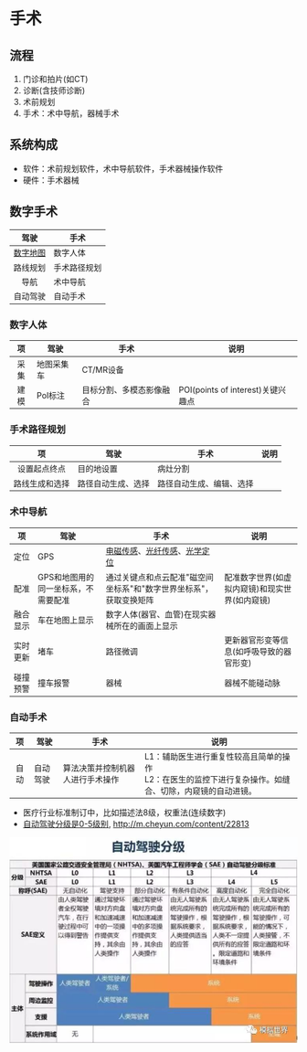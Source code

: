 # 手术
## 流程
1. 门诊和拍片(如CT)
1. 诊断(含技师诊断)
1. 术前规划
1. 手术：术中导航，器械手术

## 系统构成
* 软件：术前规划软件，术中导航软件，手术器械操作软件
* 硬件：手术器械

## 数字手术

| 驾驶 | 手术 |
| :-: | - |
| [数字地图](https://zhuanlan.zhihu.com/p/102374698) | 数字人体 |
| 路线规划 | 手术路径规划 |
| 导航 | 术中导航 |
| 自动驾驶 | 自动手术 |

### 数字人体
| 项 | 驾驶 | 手术 | 说明 |
| :-: | - | - | - |
| 采集 | 地图采集车 | CT/MR设备 |  |
| 建模 | PoI标注 | 目标分割、多模态影像融合 | POI(points of interest)关键兴趣点 |

### 手术路径规划
| 项 | 驾驶 | 手术 | 说明 |
| :-: | - | - | - |
| 设置起点终点 | 目的地设置 | 病灶分割 |  |
| 路线生成和选择 | 路径自动生成、选择 | 路径自动生成、编辑、选择 |  |

### 术中导航
| 项 | 驾驶 | 手术 | 说明 |
| :-: | - | - | - |
| 定位 | GPS | [电磁传感](https://www.ndigital.cn/%E6%8A%80%E6%9C%AF/%E7%94%B5%E7%A3%81%E8%B7%9F%E8%B8%AA/)、[光纤传感](https://fiber.ofweek.com/2022-09/ART-12008-2100-30575190.html)、[光学定位](https://www.ndigital.cn/%E4%BA%A7%E5%93%81/polaris-vega/) |  |
| 配准 | GPS和地图用的同一坐标系，不需要配准 | 通过关键点和点云配准"磁空间坐标系"和"数字世界坐标系"，获取变换矩阵 | 配准数字世界(如虚拟内窥镜)和现实世界(如内窥镜) |
| 融合显示 | 车在地图上显示 | 数字人体(器官、血管)在现实器械所在的画面上显示 |  |
| 实时更新 | 堵车 | 路径微调 | 更新器官形变等信息(如呼吸导致的器官形变) |
| 碰撞预警 | 撞车报警 | 器械 | 器械不能碰动脉 |

### 自动手术
| 项 | 驾驶 | 手术 | 说明 |
| :-: | - | - | - |
| 自动 | 自动驾驶 | 算法决策并控制机器人进行手术操作 | L1：辅助医生进行重复性较高且简单的操作 <br> L2：在医生的监控下进行复杂操作。如缝合、切除，内窥镜的自动进镜。 |

* 医疗行业标准制订中，比如描述法8级，权重法(连续数字)
* [自动驾驶分级是0-5级别](https://new.qq.com/rain/a/20210309A0CAN000), http://m.cheyun.com/content/22813

![自动驾驶分级](../s/operation/autopilot.jpg)
